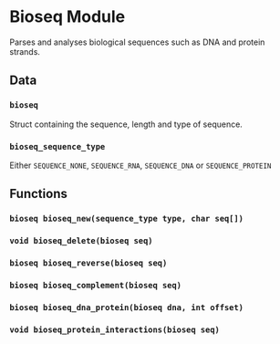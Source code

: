 # Bioseq Module
Parses and analyses biological sequences such as DNA and protein  strands.

## Data

### `bioseq`
Struct containing the sequence, length and type of sequence.

###  `bioseq_sequence_type`
Either `SEQUENCE_NONE`, `SEQUENCE_RNA`, `SEQUENCE_DNA` or `SEQUENCE_PROTEIN`

## Functions

### `bioseq bioseq_new(sequence_type type, char seq[])`

### `void bioseq_delete(bioseq seq)`

### `bioseq bioseq_reverse(bioseq seq)`

### `bioseq bioseq_complement(bioseq seq)`

### `bioseq bioseq_dna_protein(bioseq dna, int offset)`

### `void bioseq_protein_interactions(bioseq seq)`

